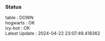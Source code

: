 ### Status


table : DOWN  
hogwarts : OK  
icy-bot : OK  
Latest Update : 2024-04-22 23:07:49.418362

